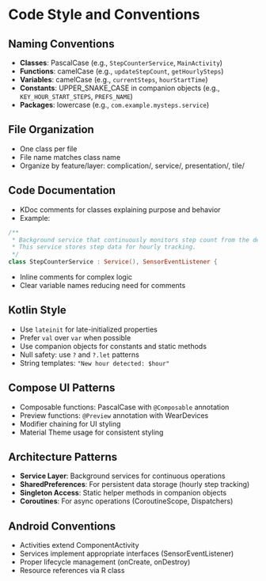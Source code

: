 # Code Style and Conventions

## Naming Conventions
- **Classes**: PascalCase (e.g., `StepCounterService`, `MainActivity`)
- **Functions**: camelCase (e.g., `updateStepCount`, `getHourlySteps`)
- **Variables**: camelCase (e.g., `currentSteps`, `hourStartTime`)
- **Constants**: UPPER_SNAKE_CASE in companion objects (e.g., `KEY_HOUR_START_STEPS`, `PREFS_NAME`)
- **Packages**: lowercase (e.g., `com.example.mysteps.service`)

## File Organization
- One class per file
- File name matches class name
- Organize by feature/layer: complication/, service/, presentation/, tile/

## Code Documentation
- KDoc comments for classes explaining purpose and behavior
- Example:
```kotlin
/**
 * Background service that continuously monitors step count from the device sensor.
 * This service stores step data for hourly tracking.
 */
class StepCounterService : Service(), SensorEventListener {
```
- Inline comments for complex logic
- Clear variable names reducing need for comments

## Kotlin Style
- Use `lateinit` for late-initialized properties
- Prefer `val` over `var` when possible
- Use companion objects for constants and static methods
- Null safety: use `?` and `?.let` patterns
- String templates: `"New hour detected: $hour"`

## Compose UI Patterns
- Composable functions: PascalCase with `@Composable` annotation
- Preview functions: `@Preview` annotation with WearDevices
- Modifier chaining for UI styling
- Material Theme usage for consistent styling

## Architecture Patterns
- **Service Layer**: Background services for continuous operations
- **SharedPreferences**: For persistent data storage (hourly step tracking)
- **Singleton Access**: Static helper methods in companion objects
- **Coroutines**: For async operations (CoroutineScope, Dispatchers)

## Android Conventions
- Activities extend ComponentActivity
- Services implement appropriate interfaces (SensorEventListener)
- Proper lifecycle management (onCreate, onDestroy)
- Resource references via R class
